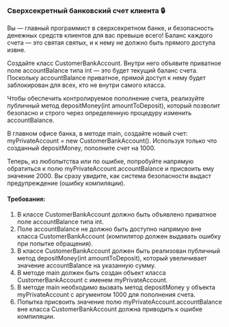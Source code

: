 
### Сверхсекретный банковский счет клиента 🔒

Вы — главный программист в сверхсекретном банке, и безопасность денежных средств клиентов для вас превыше всего! Баланс каждого счета — это святая святых, и к нему не должно быть прямого доступа извне.

Создайте класс CustomerBankAccount. Внутри него объявите приватное поле accountBalance типа int — это будет текущий баланс счета. Поскольку accountBalance приватное, прямой доступ к нему будет заблокирован для всех, кто не внутри самого класса.

Чтобы обеспечить контролируемое пополнение счета, реализуйте публичный метод depositMoney(int amountToDeposit), который позволит безопасно и строго через определенную процедуру изменить accountBalance.

В главном офисе банка, в методе main, создайте новый счет: myPrivateAccount = new CustomerBankAccount(). Используя только что созданный depositMoney, пополните счет на 1000.

Теперь, из любопытства или по ошибке, попробуйте напрямую обратиться к полю myPrivateAccount.accountBalance и присвоить ему значение 2000. Вы сразу увидите, как система безопасности выдаст предупреждение (ошибку компиляции).

#### Требования:
1. В классе CustomerBankAccount должно быть объявлено приватное поле accountBalance типа int.
2. Поле accountBalance не должно быть доступно напрямую вне класса CustomerBankAccount (компилятор должен выдавать ошибку при попытке обращения).
3. В классе CustomerBankAccount должен быть реализован публичный метод depositMoney(int amountToDeposit), который увеличивает значение accountBalance на указанную сумму.
4. В методе main должен быть создан объект класса CustomerBankAccount с именем myPrivateAccount.
5. В методе main необходимо вызвать метод depositMoney у объекта myPrivateAccount с аргументом 1000 для пополнения счета.
6. Попытка присвоить значение полю myPrivateAccount.accountBalance вне класса CustomerBankAccount должна приводить к ошибке компиляции.